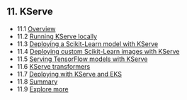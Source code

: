 ## 11. KServe

- 11.1 [Overview](01-overview.md)
- 11.2 [Running KServe locally](02-kserve-local.md)
- 11.3 [Deploying a Scikit-Learn model with KServe](03-kserve-sklearn.md)
- 11.4 [Deploying custom Scikit-Learn images with KServe](04-kserve-custom-image.md)
- 11.5 [Serving TensorFlow models with KServe](05-tensorflow-kserve.md)
- 11.6 [KServe transformers](06-kserve-transformers.md)
- 11.7 [Deploying with KServe and EKS](07-kserve-eks.dm)
- 11.8 [Summary](08-summary.md)
- 11.9 [Explore more](09-explore-more.md)
